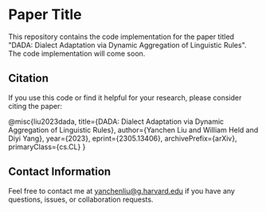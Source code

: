 # Paper Title

This repository contains the code implementation for the paper titled "DADA: Dialect Adaptation via Dynamic Aggregation of Linguistic Rules". 
The code implementation will come soon.

<!-- 
## Table of Contents

- [Abstract](#abstract)
- [Requirements](#requirements)
- [Installation](#installation)
- [Usage](#usage)
- [Results](#results)
- [License](#license)
- [Citation](#citation)

## Abstract

Provide a brief summary of the paper, highlighting the problem statement, methodology, and key findings. Mention the significance or contributions of the research.

## Requirements

List the software dependencies, libraries, and versions required to run the code. Include instructions for installing any specific tools or packages needed.

## Installation

Provide step-by-step instructions on how to set up the project and install any necessary dependencies. Include any additional configuration or setup required.

## Usage

Explain how to use the code and provide examples if applicable. Describe the different functionalities, options, or parameters available. Include any specific instructions or guidelines for running experiments or reproducing results.

## Results

Provide an overview of the results obtained from running the code. Include any figures, tables, or visualizations that showcase the findings. If the results are too extensive, consider providing a link to a separate document or a section in the paper where the results are discussed in detail.

## License

Specify the license under which the code is released. If applicable, mention any open-source licenses or restrictions.
 -->
## Citation

If you use this code or find it helpful for your research, please consider citing the paper:

@misc{liu2023dada,
      title={DADA: Dialect Adaptation via Dynamic Aggregation of Linguistic Rules}, 
      author={Yanchen Liu and William Held and Diyi Yang},
      year={2023},
      eprint={2305.13406},
      archivePrefix={arXiv},
      primaryClass={cs.CL}
}


## Contact Information

Feel free to contact me at yanchenliu@g.harvard.edu if you have any questions, issues, or collaboration requests.


